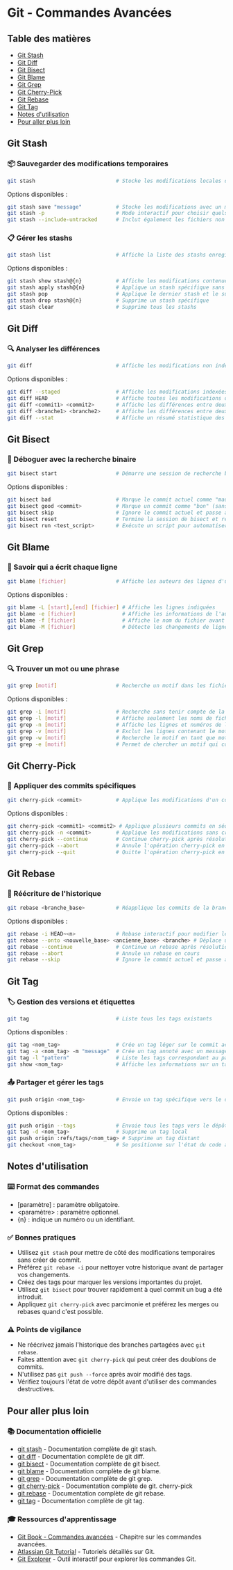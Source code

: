 # Git - Commandes Avancées

## Table des matières
- [Git Stash](#git-stash)
- [Git Diff](#git-diff)
- [Git Bisect](#git-bisect)
- [Git Blame](#git-blame)
- [Git Grep](#git-grep)
- [Git Cherry-Pick](#git-cherry-pick)
- [Git Rebase](#git-rebase)
- [Git Tag](#git-tag)
- [Notes d'utilisation](#notes-dutilisation)
- [Pour aller plus loin](#pour-aller-plus-loin)

## Git Stash

### 📦 Sauvegarder des modifications temporaires
```bash
git stash                          # Stocke les modifications locales dans une réserve temporaire
```

Options disponibles :
```bash
git stash save "message"           # Stocke les modifications avec un message descriptif
git stash -p                       # Mode interactif pour choisir quels changements stocker
git stash --include-untracked      # Inclut également les fichiers non suivis
```

### 📋 Gérer les stashs
```bash
git stash list                     # Affiche la liste des stashs enregistrés
```

Options disponibles :
```bash
git stash show stash@{n}           # Affiche les modifications contenues dans le stash spécifié
git stash apply stash@{n}          # Applique un stash spécifique sans le supprimer
git stash pop                      # Applique le dernier stash et le supprime de la liste
git stash drop stash@{n}           # Supprime un stash spécifique
git stash clear                    # Supprime tous les stashs
```

## Git Diff

### 🔍 Analyser les différences
```bash
git diff                           # Affiche les modifications non indexées
```

Options disponibles :
```bash
git diff --staged                  # Affiche les modifications indexées (qui seront commises)
git diff HEAD                      # Affiche toutes les modifications depuis le dernier commit
git diff <commit1> <commit2>       # Affiche les différences entre deux commits
git diff <branche1> <branche2>     # Affiche les différences entre deux branches
git diff --stat                    # Affiche un résumé statistique des modifications
```

## Git Bisect

### 🔎 Déboguer avec la recherche binaire
```bash
git bisect start                   # Démarre une session de recherche binaire
```

Options disponibles :
```bash
git bisect bad                     # Marque le commit actuel comme "mauvais" (contient le bug)
git bisect good <commit>           # Marque un commit comme "bon" (sans le bug)
git bisect skip                    # Ignore le commit actuel et passe au suivant
git bisect reset                   # Termine la session de bisect et restaure l'état initial
git bisect run <test_script>       # Exécute un script pour automatiser la recherche
```

## Git Blame

### 👤 Savoir qui a écrit chaque ligne
```bash
git blame [fichier]                # Affiche les auteurs des lignes d'un fichier et leur dernier commit
```

Options disponibles :
```bash
git blame -L [start],[end] [fichier] # Affiche les lignes indiquées
git blame -e [fichier]               # Affiche les informations de l'auteur avec l'email complet
git blame -f [fichier]               # Affiche le nom du fichier avant qu'il ne soit renommé
git blame -M [fichier]               # Détecte les changements de lignes dans les fichiers
```

## Git Grep

### 🔍 Trouver un mot ou une phrase
```bash
git grep [motif]                   # Recherche un motif dans les fichiers
```

Options disponibles :
```bash
git grep -i [motif]                # Recherche sans tenir compte de la casse
git grep -l [motif]                # Affiche seulement les noms de fichiers contenant le motif
git grep -n [motif]                # Affiche les lignes et numéros de ligne où le motif est trouvé
git grep -v [motif]                # Exclut les lignes contenant le motif et les affiche
git grep -w [motif]                # Recherche le motif en tant que mot entier
git grep -e [motif]                # Permet de chercher un motif qui commence par "-"
```

## Git Cherry-Pick

### 🍒 Appliquer des commits spécifiques
```bash
git cherry-pick <commit>           # Applique les modifications d'un commit sur la branche actuelle
```

Options disponibles :
```bash
git cherry-pick <commit1> <commit2> # Applique plusieurs commits en séquence
git cherry-pick -n <commit>        # Applique les modifications sans créer de commit
git cherry-pick --continue         # Continue cherry-pick après résolution de conflits
git cherry-pick --abort            # Annule l'opération cherry-pick en cours
git cherry-pick --quit             # Quitte l'opération cherry-pick en conservant les modifications
```

## Git Rebase

### 🔄 Réécriture de l'historique
```bash
git rebase <branche_base>          # Réapplique les commits de la branche actuelle sur une autre branche
```

Options disponibles :
```bash
git rebase -i HEAD~<n>             # Rebase interactif pour modifier les n derniers commits
git rebase --onto <nouvelle_base> <ancienne_base> <branche> # Déplace une série de commits vers une nouvelle base
git rebase --continue              # Continue un rebase après résolution de conflits
git rebase --abort                 # Annule un rebase en cours
git rebase --skip                  # Ignore le commit actuel et passe au suivant
```

## Git Tag

### 🏷️ Gestion des versions et étiquettes
```bash
git tag                            # Liste tous les tags existants
```

Options disponibles :
```bash
git tag <nom_tag>                  # Crée un tag léger sur le commit actuel
git tag -a <nom_tag> -m "message"  # Crée un tag annoté avec un message
git tag -l "pattern"               # Liste les tags correspondant au pattern
git show <nom_tag>                 # Affiche les informations sur un tag spécifique
```

### 📤 Partager et gérer les tags
```bash
git push origin <nom_tag>          # Envoie un tag spécifique vers le dépôt distant
```

Options disponibles :
```bash
git push origin --tags             # Envoie tous les tags vers le dépôt distant
git tag -d <nom_tag>               # Supprime un tag local
git push origin :refs/tags/<nom_tag> # Supprime un tag distant
git checkout <nom_tag>             # Se positionne sur l'état du code au moment du tag
```

## Notes d'utilisation

### ⌨️ Format des commandes
- [paramètre] : paramètre obligatoire.
- <paramètre> : paramètre optionnel.
- {n} : indique un numéro ou un identifiant.

### ✅ Bonnes pratiques
- Utilisez `git stash` pour mettre de côté des modifications temporaires sans créer de commit.
- Préférez `git rebase -i` pour nettoyer votre historique avant de partager vos changements.
- Créez des tags pour marquer les versions importantes du projet.
- Utilisez `git bisect` pour trouver rapidement à quel commit un bug a été introduit.
- Appliquez `git cherry-pick` avec parcimonie et préférez les merges ou rebases quand c'est possible.

### ⚠️ Points de vigilance
- Ne réécrivez jamais l'historique des branches partagées avec `git rebase`.
- Faites attention avec `git cherry-pick` qui peut créer des doublons de commits.
- N'utilisez pas `git push --force` après avoir modifié des tags.
- Vérifiez toujours l'état de votre dépôt avant d'utiliser des commandes destructives.

## Pour aller plus loin

### 📚 Documentation officielle
- [git stash](https://git-scm.com/docs/git-stash) - Documentation complète de git stash.
- [git diff](https://git-scm.com/docs/git-diff) - Documentation complète de git diff.
- [git bisect](https://git-scm.com/docs/git-bisect) - Documentation complète de git bisect.
- [git blame](https://git-scm.com/docs/git-blame) - Documentation complète de git blame.
- [git grep](https://git-scm.com/docs/git-grep) - Documentation complète de git grep.
- [git cherry-pick](https://git-scm.com/docs/git-cherry-pick) - Documentation complète de git. cherry-pick
- [git rebase](https://git-scm.com/docs/git-rebase) - Documentation complète de git rebase.
- [git tag](https://git-scm.com/docs/git-tag) - Documentation complète de git tag.

### 🎓 Ressources d'apprentissage
- [Git Book - Commandes avancées](https://git-scm.com/book/fr/v2) - Chapitre sur les commandes avancées.
- [Atlassian Git Tutorial](https://www.atlassian.com/git/tutorials) - Tutoriels détaillés sur Git.
- [Git Explorer](https://gitexplorer.com/) - Outil interactif pour explorer les commandes Git.